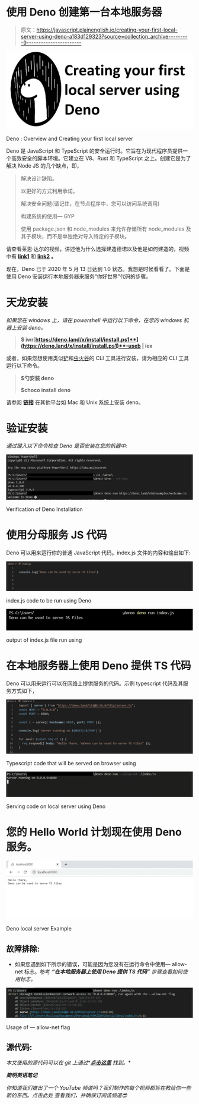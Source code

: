 # 使用 Deno 创建第一台本地服务器

> 原文：<https://javascript.plainenglish.io/creating-your-first-local-server-using-deno-a183d129323?source=collection_archive---------9----------------------->

![](img/71849946a63c4aa334a752b743872640.png)

Deno : Overview and Creating your first local server

Deno 是 JavaScript 和 TypeScript 的安全运行时。它旨在为现代程序员提供一个高效安全的脚本环境。它建立在 V8、Rust 和 TypeScript 之上。创建它是为了解决 Node JS 的几个缺点，即，

> 解决设计缺陷。
> 
> 以更好的方式利用承诺。
> 
> 解决安全问题(请记住，在节点程序中，您可以访问系统调用)
> 
> 构建系统的使用— GYP
> 
> 使用 package.json 和 node_modules 来允许存储所有 node_modules 及其子模块，而不是单独绝对导入特定的子模块。

请查看莱恩·达尔的视频，讲述他为什么选择建造德诺以及他是如何建造的，视频中有 [**link1**](https://www.youtube.com/watch?v=M3BM9TB-8yA) 和 [**link2**](https://www.youtube.com/watch?v=1gIiZfSbEAE) **。**

现在，Deno 已于 2020 年 5 月 13 日达到 1.0 状态。我想是时候看看了。下面是使用 Deno 安装运行本地服务器来服务“你好世界”代码的步骤。

# **天龙安装**

*如果您在 windows 上，请在 powershell 中运行以下命令，在您的 windows 机器上安装 deno。*

> **$ iwr**[**https://deno.land/x/install/install.ps1**](https://deno.land/x/install/install.ps1)**-useb | iex**

或者，如果您想使用类似[铲](https://scoop.sh/)和[虫火谷](https://chocolatey.org/packages/deno)的 CLI 工具进行安装，请为相应的 CLI 工具运行以下命令。

> **$勺安装 deno**
> 
> **$choco install deno**

请参阅 [**链接**](https://deno.land/manual@v1.0.0/getting_started/installation) 在其他平台如 Mac 和 Unix 系统上安装 deno。

# 验证安装

*通过键入以下命令检查 Deno 是否安装在您的机器中:*

![](img/2d6e818448f7fe6703546ebc2b3d8b52.png)

Verification of Deno Installation

# **使用分母服务 JS 代码**

Deno 可以用来运行你的普通 JavaScript 代码。index.js 文件的内容和输出如下:

![](img/ab2a8b493b563bc7ba81a2e6885f6f35.png)

index.js code to be run using Deno

![](img/6567312869b3dacacbc1fd46c0c48ef5.png)

output of index.js file run using

# **在本地服务器上使用 Deno 提供 TS 代码**

Deno 可以用来运行可以在网络上提供服务的代码。示例 typescript 代码及其服务方式如下，

![](img/6878d57836e0272a9359f6b2c79f8fde.png)

Typescript code that will be served on browser using

![](img/08e21d0d9e0d26230a828c3cadedbb73.png)

Serving code on local server using Deno

# 您的 Hello World 计划现在使用 Deno 服务。

![](img/3b39b84c4be13785bcb246839e7cc453.png)

Deno local server Example

## **故障排除:**

*   如果您遇到如下所示的错误，可能是因为您没有在运行命令中使用— allow-net 标志。参考 ***“在本地服务器上使用 Deno 提供 TS 代码”*** *步骤查看如何使用标志。*

![](img/968fcc9b59384580b624edf585936fac.png)

Usage of — allow-net flag

## **源代码:**

*本文使用的源代码可以在 git 上通过**[***点击这里***](https://github.com/Kailashw/deno-example) *找到。**

***简明英语笔记***

*你知道我们推出了一个 YouTube 频道吗？我们制作的每个视频都旨在教给你一些新的东西。点击此处 查看我们，并确保订阅该频道😎*